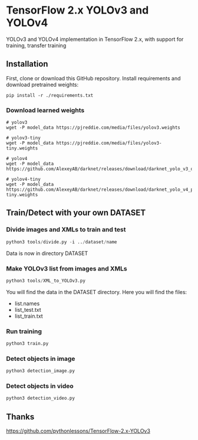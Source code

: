 # TensorFlow 2.x YOLOv3 and YOLOv4

YOLOv3 and YOLOv4 implementation in TensorFlow 2.x, with support for training, transfer training

## Installation
First, clone or download this GitHub repository.
Install requirements and download pretrained weights:
```
pip install -r ./requirements.txt
```
### Download learned weights

```
# yolov3
wget -P model_data https://pjreddie.com/media/files/yolov3.weights

# yolov3-tiny
wget -P model_data https://pjreddie.com/media/files/yolov3-tiny.weights

# yolov4
wget -P model_data https://github.com/AlexeyAB/darknet/releases/download/darknet_yolo_v3_optimal/yolov4.weights

# yolov4-tiny
wget -P model_data https://github.com/AlexeyAB/darknet/releases/download/darknet_yolo_v4_pre/yolov4-tiny.weights
```
## Train/Detect with your own DATASET

### Divide images and XMLs to train and test
```python
python3 tools/divide.py -i ../dataset/name
```
Data is now in directory DATASET

### Make YOLOv3 list from images and XMLs
```python
python3 tools/XML_to_YOLOv3.py
```
You will find the data in the DATASET directory.
Here you will find the files:
* list.names
* list_test.txt
* list_train.txt

### Run training
```python
python3 train.py
```
### Detect objects in image
```python
python3 detection_image.py
```
### Detect objects in video
```python
python3 detection_video.py
```

## Thanks

https://github.com/pythonlessons/TensorFlow-2.x-YOLOv3

